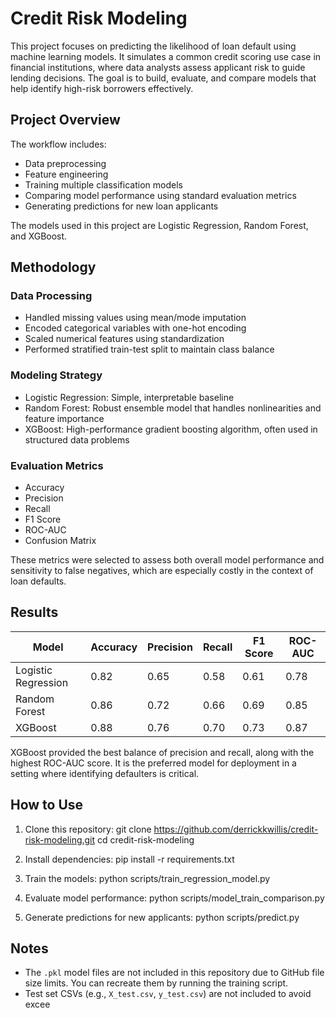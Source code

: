 # Credit Risk Modeling

This project focuses on predicting the likelihood of loan default using machine learning models. It simulates a common credit scoring use case in financial institutions, where data analysts assess applicant risk to guide lending decisions. The goal is to build, evaluate, and compare models that help identify high-risk borrowers effectively.

## Project Overview

The workflow includes:

- Data preprocessing
- Feature engineering
- Training multiple classification models
- Comparing model performance using standard evaluation metrics
- Generating predictions for new loan applicants

The models used in this project are Logistic Regression, Random Forest, and XGBoost.

## Methodology

### Data Processing
- Handled missing values using mean/mode imputation
- Encoded categorical variables with one-hot encoding
- Scaled numerical features using standardization
- Performed stratified train-test split to maintain class balance

### Modeling Strategy
- Logistic Regression: Simple, interpretable baseline
- Random Forest: Robust ensemble model that handles nonlinearities and feature importance
- XGBoost: High-performance gradient boosting algorithm, often used in structured data problems

### Evaluation Metrics
- Accuracy
- Precision
- Recall
- F1 Score
- ROC-AUC
- Confusion Matrix

These metrics were selected to assess both overall model performance and sensitivity to false negatives, which are especially costly in the context of loan defaults.

## Results

| Model              | Accuracy | Precision | Recall | F1 Score | ROC-AUC |
|-------------------|----------|-----------|--------|----------|---------|
| Logistic Regression | 0.82     | 0.65      | 0.58   | 0.61     | 0.78    |
| Random Forest       | 0.86     | 0.72      | 0.66   | 0.69     | 0.85    |
| XGBoost             | 0.88     | 0.76      | 0.70   | 0.73     | 0.87    |

XGBoost provided the best balance of precision and recall, along with the highest ROC-AUC score. It is the preferred model for deployment in a setting where identifying defaulters is critical.

## How to Use

1. Clone this repository:
   git clone https://github.com/derrickkwillis/credit-risk-modeling.git
   cd credit-risk-modeling

2. Install dependencies:
   pip install -r requirements.txt

3. Train the models:
   python scripts/train_regression_model.py

4. Evaluate model performance:
   python scripts/model_train_comparison.py

5. Generate predictions for new applicants:
   python scripts/predict.py

## Notes

- The `.pkl` model files are not included in this repository due to GitHub file size limits. You can recreate them by running the training script.
- Test set CSVs (e.g., `X_test.csv`, `y_test.csv`) are not included to avoid excee